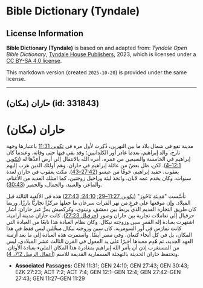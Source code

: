 # Bible Dictionary (Tyndale)

## License Information

**Bible Dictionary (Tyndale)** is based on and adapted from: _Tyndale Open Bible Dictionary_, [Tyndale House Publishers](https://tyndaleopenresources.com/), 2023, which is licensed under a [CC BY-SA 4.0 license](https://creativecommons.org/licenses/by-sa/4.0/legalcode.en).

This markdown version (created `2025-10-20`) is provided under the same license.



--------------------------------

## حاران (مكان) (id: 331843)

حاران (مكان)
============

مدينة تقع في شمال بلاد ما بين النهرين، ذُكِرت لأول مرة في [تكوين 11:31](https://ref.ly/Gen11:31) باعتبارها وجهة تارح، والد إبراهيم، بعدما غادر أور الكلدانيين؛ وقد بقي فيها حتى وفاته. وعندما كان إبراهيم في الخامسة والسبعين من عمره، أمره الله بالانتقال إلى أرض أعدَّها له ([تكوين 12:1–4](https://ref.ly/Gen12:1-Gen12:4)). لكن، ظل بعضٌ من عائلة إبراهيم في حاران، وهم أولئك الذين هرب إليهم يعقوب، حفيد إبراهيم، خوفًا من عيسو ([27:42–43](https://ref.ly/Gen27:42-Gen27:43)). مكث يعقوب في حاران لعدة سنوات، وكان يخدم عمه لابان، واتخذ ليئة وراحيل زوجتين، كما امتلك العديد من الأغنام، والماعز، والعبيد، والجمال، والحمير ([30:43](https://ref.ly/Gen30:43)).

تأسَّست "مَدِينَةِ نَاحُورَ" ([تكوين 11:27–29](https://ref.ly/Gen11:27-Gen11:29); [24:10](https://ref.ly/Gen24:10); [27:43](https://ref.ly/Gen27:43)) هذه في الألفية الثالثة قبل الميلاد. وإن موقعها على فرعٍ من نهر الفرات سرعان ما جعلها مركزًا تجاريًّا بارزًا. وربما كان طريق التجارة القديم الذي يربط بين دمشق، ونينوى، وكركميش يمرُّ عبر حاران. أشار حزقيال إلى تعاملات تجارية بين حاران وصور ([حزقيال 27:23](https://ref.ly/Ezek27:23)). كانت حاران مدينة أرامية، اشتهرت بعبادة إله القمر سين وزوجته نيكال. وكان نظام العبادة هذا نابعًا من العبادة التي كانت تمارَس في أور السومرية. كان سين وزوجته نيكال مبجَّلين ليس فقط في هذا المكان، بل في كل أنحاء كنعان، وفي مصر أيضًا. واستمرت هذه العبادة إلى ما بعد أزمنة العهد الجديد، ثم هُدِم معبدها أخيرًا على يد المغول في القرن الثالث عشر الميلادي. ليس من المستغرب إذن أن يأمر الله إبراهيم بمغادرة هذا المكان المليء بعبادة الأوثان. وتحتفظ حاران الحديثة بالتهجئة المسمارية القديمة للاسم ([أعمال الرسل 7:2، 4](https://ref.ly/Acts7:2,Acts7:4)).

* **Associated Passages:** GEN 11:31; GEN 24:10; GEN 27:43; GEN 30:43; EZK 27:23; ACT 7:2; ACT 7:4; GEN 12:1–GEN 12:4; GEN 27:42–GEN 27:43; GEN 11:27–GEN 11:29

